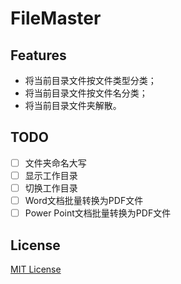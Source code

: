# FileMaster

## Features
- 将当前目录文件按文件类型分类；
- 将当前目录文件按文件名分类；
- 将当前目录文件夹解散。

## TODO
- [ ] 文件夹命名大写
- [ ] 显示工作目录
- [ ] 切换工作目录
- [ ] Word文档批量转换为PDF文件
- [ ] Power Point文档批量转换为PDF文件

## License
[MIT License](https://github.com/BenjiaH/FileMaster/blob/master/LICENSE)